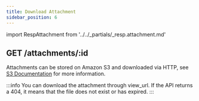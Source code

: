 ```yaml
---
title: Download Attachment
sidebar_position: 6
---
```


import RespAttachment from '../../_partials/_resp.attachment.md'

## GET /attachments/:id

Attachments can be stored on Amazon S3 and downloaded via HTTP, see [S3 Documentation](https://docs.aws.amazon.com/AmazonS3/latest/API/sigv4-post-example.html) for more information.


<RespAttachment />

:::info
You can download the attachment through view_url. If the API returns a 404, it means that the file does not exist or has expired.
:::
